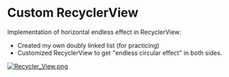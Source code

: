 # Custom RecyclerView

Implementation of horizontal endless effect in RecyclerView: 
- Created my own doubly linked list (for practicing)
- Customized RecyclerView to get "endless circular effect" in both sides.


[![Recycler_View.png](https://s1.postimg.org/70wmkw9l7z/Recycler_View.png)](https://postimg.org/image/7wt40cj9nv/)
